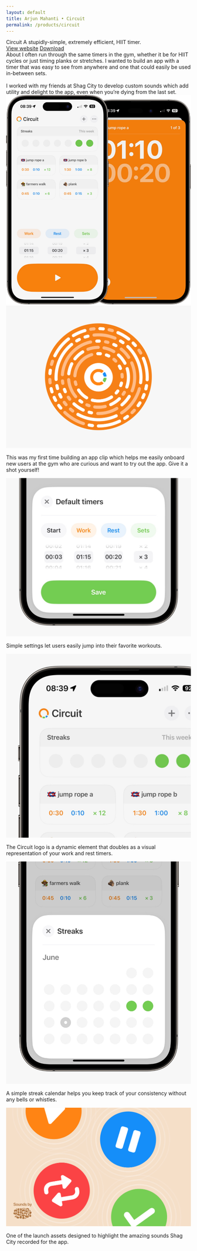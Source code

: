 ```yaml
---
layout: default 
title: Arjun Mahanti • Circuit
permalink: /products/circuit
---
```


<section id="header-circuit" class="color-circuit page-header">
    <div class="row nav-row">
        <div class="text-section">
            <span class="title white">Circuit</span>
            <span class="subtitle white">A stupidly-simple, extremely efficient, HIIT timer.</span>
        </div>
        <div class="button-section">
            <a class="button-link secondary" href="/circuit">View website</a>
            <a class="button-link primary color-circuit" href="https://apps.apple.com/us/app/circuit-time-to-go/id1636796128">Download</a>
        </div>
    </div>	
</section>
<section>
    <div class="row">
        <span class="title">About</span>
        <span class="subtitle">I often run through the same timers in the gym, whether it be for HIIT cycles or just timing planks or stretches. I wanted to build an app with a timer that was easy to see from anywhere and one that could easily be used in-between sets. 
<br><br>
I worked with my friends at Shag City to develop custom sounds which add utility and delight to the app, even when you’re dying from the last set.</span>
    </div>
</section>
<section>
    <img src="/img/products/circuit/01.jpg" loading="lazy"> 
</section>
<section>
   <img src="/img/products/circuit/02.jpg" loading="lazy"> 
    <p class="caption">This was my first time building an app clip which helps me easily onboard new users at the gym who are curious and want to try out the app. Give it a shot yourself!</p>
</section>
<section>
   <img src="/img/products/circuit/03.jpg" loading="lazy"> 
    <p class="caption">Simple settings let users easily jump into their favorite workouts.</p>
</section>	
<section>
   <img src="/img/products/circuit/04.jpg" loading="lazy"> 
    <p class="caption">The Circuit logo is a dynamic element that doubles as a visual representation of your work and rest timers.</p>
</section>
<section>
   <img src="/img/products/circuit/05.jpg"> 
    <p class="caption">A simple streak calendar helps you keep track of your consistency without any bells or whistles.</p>
</section>
<section>
   <img src="/img/products/circuit/06.jpg"> 
    <p class="caption">One of the launch assets designed to highlight the amazing sounds Shag City recorded for the app.</p>
</section>